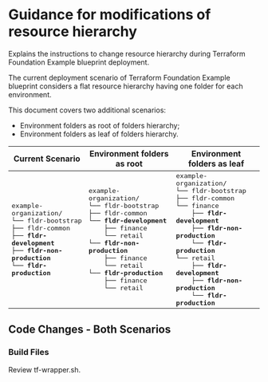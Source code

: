 # Guidance for modifications of resource hierarchy

Explains the instructions to change resource hierarchy during Terraform Foundation Example blueprint deployment.

The current deployment scenario of Terraform Foundation Example blueprint considers a flat resource hierarchy having one folder for each environment.

This document covers two additional scenarios:
- Environment folders as root of folders hierarchy;
- Environment folders as leaf of folders hierarchy.

<table>
<thead>
<tr >
<th style="text-align: center;">
Current Scenario
</th>
<th style="text-align: center;">
Environment folders as root
</th>
<th style="text-align: center;">
Environment folders as leaf
</th>
</tr>
</thead>
<tbody>
<tr>
<td style="font-family: monospace;">
example-organization/<br>
└── fldr-bootstrap<br>
├── fldr-common<br>
├── <b>fldr-development</b><br>
├── <b>fldr-non-production</b><br>
└── <b>fldr-production</b><br>
</td>
<td style="font-family: monospace;">
example-organization/<br>
└── fldr-bootstrap<br>
├── fldr-common<br>
└── <b>fldr-development</b><br>
&nbsp;&nbsp;&nbsp;&nbsp;├── finance<br>
&nbsp;&nbsp;&nbsp;&nbsp;└── retail<br>
└── <b>fldr-non-production</b><br>
&nbsp;&nbsp;&nbsp;&nbsp;├── finance<br>
&nbsp;&nbsp;&nbsp;&nbsp;└── retail<br>
└── <b>fldr-production</b><br>
&nbsp;&nbsp;&nbsp;&nbsp;├── finance<br>
&nbsp;&nbsp;&nbsp;&nbsp;└── retail<br>
</td>
<td style="font-family: monospace;">
example-organization/<br>
└── fldr-bootstrap<br>
├── fldr-common<br>
└── finance</b><br>
&nbsp;&nbsp;&nbsp;&nbsp;├── <b>fldr-development</b><br>
&nbsp;&nbsp;&nbsp;&nbsp;├── <b>fldr-non-production</b><br>
&nbsp;&nbsp;&nbsp;&nbsp;└── <b>fldr-production</b><br>
└── retail</b><br>
&nbsp;&nbsp;&nbsp;&nbsp;├── <b>fldr-development</b><br>
&nbsp;&nbsp;&nbsp;&nbsp;├── <b>fldr-non-production</b><br>
&nbsp;&nbsp;&nbsp;&nbsp;└── <b>fldr-production</b><br>
</td>
</tr>
</tbody>
</table>

## Code Changes - Both Scenarios

### Build Files

Review tf-wrapper.sh.
